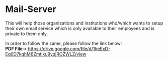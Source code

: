 # Mail-Server
This will help those organizations and institutions who/which wants to setup their own email service which is only available to their employees and is private to them only.

In order to follow the same, please follow the link below:<br>
<strong>PDF File</strong>-> https://drive.google.com/file/d/1heExD-Eg0D7kghM6Zmtiku9yqjROZWLZ/view
